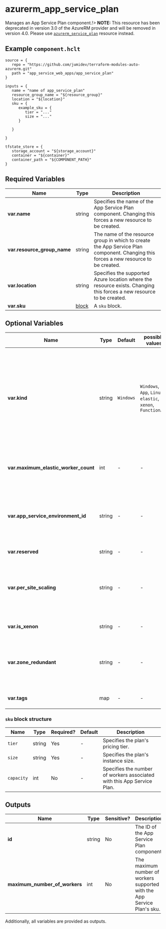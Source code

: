# azurerm_app_service_plan

Manages an App Service Plan component.!> **NOTE:** This resource has been deprecated in version 3.0 of the AzureRM provider and will be removed in version 4.0. Please use [`azurerm_service_plan`](https://registry.terraform.io/providers/hashicorp/azurerm/latest/docs/resources/service_plan) resource instead.

## Example `component.hclt`

```hcl
source = {
   repo = "https://github.com/jumidev/terraform-modules-auto-azurerm.git" 
   path = "app_service_web_apps/app_service_plan" 
}

inputs = {
   name = "name of app_service_plan" 
   resource_group_name = "${resource_group}" 
   location = "${location}" 
   sku = {
      example_sku = {
         tier = "..."   
         size = "..."   
      }
  
   }
 
}

tfstate_store = {
   storage_account = "${storage_account}" 
   container = "${container}" 
   container_path = "${COMPONENT_PATH}" 
}

```

## Required Variables

| Name | Type |  Description |
| ---- | --------- |  ----------- |
| **var.name** | string |  Specifies the name of the App Service Plan component. Changing this forces a new resource to be created. | 
| **var.resource_group_name** | string |  The name of the resource group in which to create the App Service Plan component. Changing this forces a new resource to be created. | 
| **var.location** | string |  Specifies the supported Azure location where the resource exists. Changing this forces a new resource to be created. | 
| **var.sku** | [block](#sku-block-structure) |  A `sku` block. | 

## Optional Variables

| Name | Type |  Default  |  possible values |  Description |
| ---- | --------- |  ----------- | ----------- | ----------- |
| **var.kind** | string |  `Windows`  |  `Windows`, `App`, `Linux`, `elastic`, `xenon`, `FunctionApp`  |  The kind of the App Service Plan to create. Possible values are `Windows` (also available as `App`), `Linux`, `elastic` (for Premium Consumption), `xenon` and `FunctionApp` (for a Consumption Plan). Defaults to `Windows`. Changing this forces a new resource to be created. | 
| **var.maximum_elastic_worker_count** | int |  -  |  -  |  The maximum number of total workers allowed for this ElasticScaleEnabled App Service Plan. | 
| **var.app_service_environment_id** | string |  -  |  -  |  The ID of the App Service Environment where the App Service Plan should be located. Changing forces a new resource to be created. | 
| **var.reserved** | string |  -  |  -  |  Is this App Service Plan `Reserved`. | 
| **var.per_site_scaling** | string |  -  |  -  |  Can Apps assigned to this App Service Plan be scaled independently? If set to `false` apps assigned to this plan will scale to all instances of the plan. | 
| **var.is_xenon** | string |  -  |  -  |  Whether to create a xenon App Service Plan. | 
| **var.zone_redundant** | string |  -  |  -  |  Specifies if the App Service Plan should be Zone Redundant. Changing this forces a new resource to be created. | 
| **var.tags** | map |  -  |  -  |  A mapping of tags to assign to the resource. | 

### `sku` block structure

| Name | Type | Required? | Default | Description |
| ---- | ---- | --------- | ------- | ----------- |
| `tier` | string | Yes | - | Specifies the plan's pricing tier. |
| `size` | string | Yes | - | Specifies the plan's instance size. |
| `capacity` | int | No | - | Specifies the number of workers associated with this App Service Plan. |



## Outputs

| Name | Type | Sensitive? | Description |
| ---- | ---- | --------- | --------- |
| **id** | string | No  | The ID of the App Service Plan component. | 
| **maximum_number_of_workers** | int | No  | The maximum number of workers supported with the App Service Plan's sku. | 

Additionally, all variables are provided as outputs.
